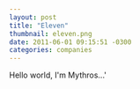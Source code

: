 ```yaml
---
layout: post
title: "Eleven"
thumbnail: eleven.png
date: 2011-06-01 09:15:51 -0300
categories: companies
---
```

Hello world, I'm Mythros...'